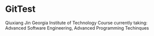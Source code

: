 # GitTest
Qiuxiang Jin
Georgia Institute of Technology
Course currently taking: Advanced Software Engineering, Advanced Programming Techinques
